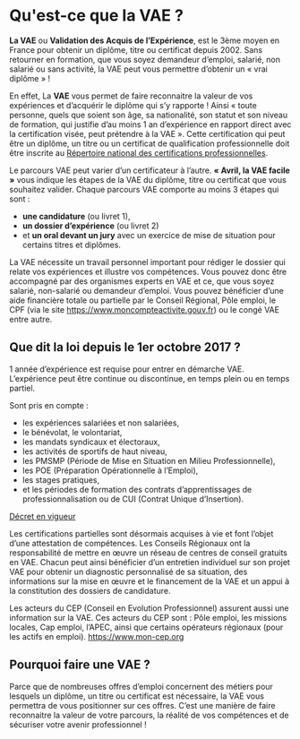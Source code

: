 # Qu'est-ce que la VAE ?

**La VAE** ou **Validation des Acquis de l’Expérience**, est le 3ème moyen en France pour obtenir un diplôme, titre ou certificat depuis 2002. Sans retourner en formation, que vous soyez demandeur d’emploi, salarié, non salarié ou sans activité, la VAE peut vous permettre d’obtenir un <span class="text-nowrap">« vrai diplôme »</span> !

En effet, La **VAE** vous permet de faire reconnaitre la valeur de vos expériences et d’acquérir le diplôme qui s’y rapporte ! Ainsi « toute personne, quels que soient son âge, sa nationalité, son statut et son niveau de formation, qui justifie d’au moins 1 an d’expérience en rapport direct avec la certification visée, peut prétendre à la VAE ». Cette certification qui peut être un diplôme, un titre ou un certificat de qualification professionnelle doit être inscrite au [Répertoire national des certifications professionnelles](http://www.rncp.cncp.gouv.fr).

Le parcours VAE peut varier d’un certificateur à l’autre. **« Avril, la VAE facile »** vous indique les étapes de la VAE du diplôme, titre ou certificat que vous souhaitez valider. Chaque parcours VAE comporte au moins 3 étapes qui sont :

- **une candidature** (ou livret 1),
- **un dossier d’expérience** (ou livret 2)
- et **un oral devant un jury** avec un exercice de mise de situation pour certains titres et diplômes.

La VAE nécessite un travail personnel important pour rédiger le dossier qui relate vos expériences et illustre vos compétences. Vous pouvez donc être accompagné par des organismes experts en VAE et ce, que vous soyez salarié, non-salarié ou demandeur d’emploi. Vous pouvez bénéficier d’une aide financière totale ou partielle par le Conseil Régional, Pôle emploi, le CPF (via le site https://www.moncompteactivite.gouv.fr) ou le congé VAE entre autre.

## Que dit la loi depuis le 1er octobre 2017 ?

1 année d’expérience est requise pour entrer en démarche VAE. L’expérience peut être continue ou discontinue, en temps plein ou en temps partiel.

Sont pris en compte :


- les expériences salariées et non salariées,
- le bénévolat, le volontariat,
- les mandats syndicaux et électoraux,
- les activités de sportifs de haut niveau,
- les PMSMP (Période de Mise en Situation en Milieu Professionnelle),
- les POE (Préparation Opérationnelle à l’Emploi),
- les stages pratiques,
- et les périodes de formation des contrats d’apprentissages de professionnalisation ou de CUI (Contrat Unique d’Insertion).

[Décret en vigueur](https://www.legifrance.gouv.fr/eli/decret/2017/7/4/2017-1135/jo/texte)

Les certifications partielles sont désormais acquises à vie et font l’objet d’une attestation de compétences. Les Conseils Régionaux  ont la responsabilité de mettre en œuvre un réseau de centres de conseil gratuits en VAE. Chacun peut ainsi bénéficier d’un entretien individuel sur son projet VAE pour obtenir un diagnostic personnalisé de sa situation, des informations sur la mise en œuvre et le financement de la VAE et un appui à la constitution des dossiers de candidature.

Les acteurs du CEP (Conseil en Evolution Professionnel) assurent aussi une information sur la VAE. Ces acteurs du CEP sont : Pôle emploi, les missions locales, Cap emploi, l’APEC, ainsi que certains opérateurs régionaux (pour les actifs en emploi).
https://www.mon-cep.org

## Pourquoi faire une VAE ?

Parce que de nombreuses offres d’emploi concernent des métiers pour lesquels un diplôme, un titre ou certificat est nécessaire, la VAE vous permettra de vous positionner sur ces offres. C’est une manière de faire reconnaitre la valeur de votre parcours, la réalité de vos compétences et de sécuriser votre avenir professionnel !
